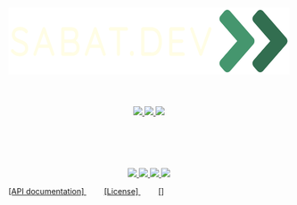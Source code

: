 <h3 align="center">
  <img src="https://raw.githubusercontent.com/Cloud11665/sabat.dev/master/images/head.png" height="120px">
  <p>&nbsp;</p>
</h3>

<p align="center">
  <a href="https://sabat.dev">
    <img src="https://img.shields.io/website?down_color=critical&down_message=offline&logo=icloud&logoColor=ffffff&up_color=45966e&up_message=online&url=https%3A%2F%2Fsabat.dev">
  </a>
  <a href="https://github.com/Cloud11665/sabat.dev/actions">
    <img src="https://img.shields.io/github/workflow/status/Cloud11665/sabat.dev/build?color=%2345966e&label=build&logo=python&logoColor=ffffff">
  </a>
  <a href="https://github.com/Cloud11665/sabat.dev/actions">
    <img src="https://img.shields.io/github/workflow/status/Cloud11665/sabat.dev/test?color=%2345966e&label=API&logo=flask">
  </a>
</p>
<h1>&nbsp;</h1>
<p align="center">
  <a href="https://github.com/Cloud11665/sabat.dev/tree/master/api">
    <img src="https://img.shields.io/badge/API%20version-1.1-informational">
  </a>
  <a href="https://github.com/Cloud11665/sabat.dev/blob/master/LICENSE">
    <img src="https://img.shields.io/github/license/Cloud11665/sabat.dev">
  </a>
  <a href="https://www.codefactor.io/repository/github/cloud11665/sabat.dev">
    <img src="https://img.shields.io/codefactor/grade/github/Cloud11665/sabat.dev">
  </a>
  <a href="https://github.com/Cloud11665/sabat.dev/blob/master/Pipfile.lock">
    <img src="https://img.shields.io/github/pipenv/locked/python-version/Cloud11665/sabat.dev">
  </a>
</p>

<p>
  <a href="https://github.com/Cloud11665/sabat.dev/tree/master/api">
  [API documentation]
  </a>
  &emsp;&emsp;
  <a href="https://github.com/Cloud11665/sabat.dev/blob/master/LICENSE">
  [License]
  </a>
  &emsp;&emsp;
  <a href="https://github.com/Cloud11665/sabat.dev">
  []
</p>

